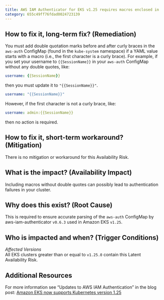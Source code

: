 ```yaml
---
title: AWS IAM Authenticator for EKS v1.25 requires macros enclosed in double quotes in the aws-auth ConfigMap
category: 655c49ff76fdad0024723139
---
```


## How to fix it, long-term fix? (Remediation)

You must add double quotation marks before and after curly braces in the `aws-auth` ConfigMap (found in the `kube-system` namespace) if a YAML value starts with a macro (i.e., the first character is a curly brace). For example, if you set your username to `{{SessionName}}` in your `aws-auth` ConfigMap without any double quotes, like:

```yaml
username: {{SessionName}}
```

then you must update it to `"{{SessionName}}"`.

```yaml
username: "{{SessionName}}"
```

 However, if the first character is not a curly brace, like:

```yaml
username: admin:{{SessionName}}
```

then no action is required.

## How to fix it, short-term workaround? (Mitigation)

There is no mitigation or workaround for this Availability Risk.

## What is the impact? (Availability Impact)

Including macros without double quotes can possibly lead to authentication failures in your cluster.

## Why does this exist? (Root Cause)

This is required to ensure accurate parsing of the `aws-auth` ConfigMap by aws-iam-authenticator `v0.6.3` used in Amazon EKS `v1.25`.

## Who is impacted and when? (Trigger Conditions)

_Affected Versions_  
All EKS clusters greater than or equal to `v1.25.0` contain this Latent Availability Risk.

## Additional Resources

For more information see “Updates to AWS IAM Authentication” in the blog post: [Amazon EKS now supports Kubernetes version 1.25](https://aws.amazon.com/blogs/containers/amazon-eks-now-supports-kubernetes-version-1-25/)